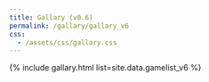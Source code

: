 ```yaml
---
title: Gallary (v0.6)
permalink: /gallary/gallary_v6
css: 
  - /assets/css/gallary.css
---
```


{% include gallary.html list=site.data.gamelist_v6 %}
